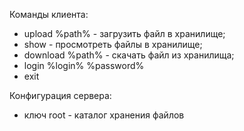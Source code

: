 Команды клиента:
* upload %path% - загрузить файл в хранилище;
* show - просмотреть файлы в хранилище;
* download %path% - скачать файл из хранилища;
* login %login% %password%
* exit

Конфигурация сервера:
* ключ root - каталог хранения файлов

